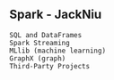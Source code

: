 ## Spark - JackNiu


    SQL and DataFrames
    Spark Streaming
    MLlib (machine learning)
    GraphX (graph)
    Third-Party Projects
    
